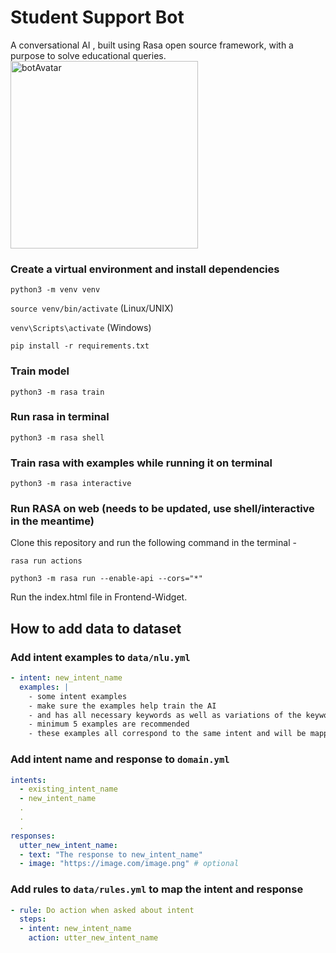 # Student Support Bot
 A conversational AI , built using Rasa open source framework, with a purpose to solve educational queries. 
<img src="https://github.com/sassy-bugs/Job-Support/assets/97380939/0cdb1674-355a-4368-93ba-a9e2429120c7" alt = "botAvatar" width="300" height="300" />
### Create a virtual environment and install dependencies

`python3 -m venv venv`

`source venv/bin/activate` (Linux/UNIX)

`venv\Scripts\activate` (Windows)

`pip install -r requirements.txt`

### Train model
`python3 -m rasa train`

### Run rasa in terminal
`python3 -m rasa shell`

### Train rasa with examples while running it on terminal
`python3 -m rasa interactive`

### Run RASA on web (needs to be updated, use shell/interactive in the meantime)

Clone this repository and run the following command in the terminal -  

`rasa run actions`  

`python3 -m rasa run --enable-api --cors="*"`  

Run the index.html file in Frontend-Widget.

## How to add data to dataset

### Add intent examples to `data/nlu.yml`
```yml
- intent: new_intent_name
  examples: |
    - some intent examples
    - make sure the examples help train the AI
    - and has all necessary keywords as well as variations of the keywords
    - minimum 5 examples are recommended
    - these examples all correspond to the same intent and will be mapped to a particular response so kindly do not club various examples together.
```
### Add intent name and response to `domain.yml`
```yml
intents:
  - existing_intent_name
  - new_intent_name
  .
  .
  .
responses:
  utter_new_intent_name:
  - text: "The response to new_intent_name"
  - image: "https://image.com/image.png" # optional
```

### Add rules to `data/rules.yml` to map the intent and response
```yml
- rule: Do action when asked about intent
  steps:
  - intent: new_intent_name
    action: utter_new_intent_name
  ``` 
